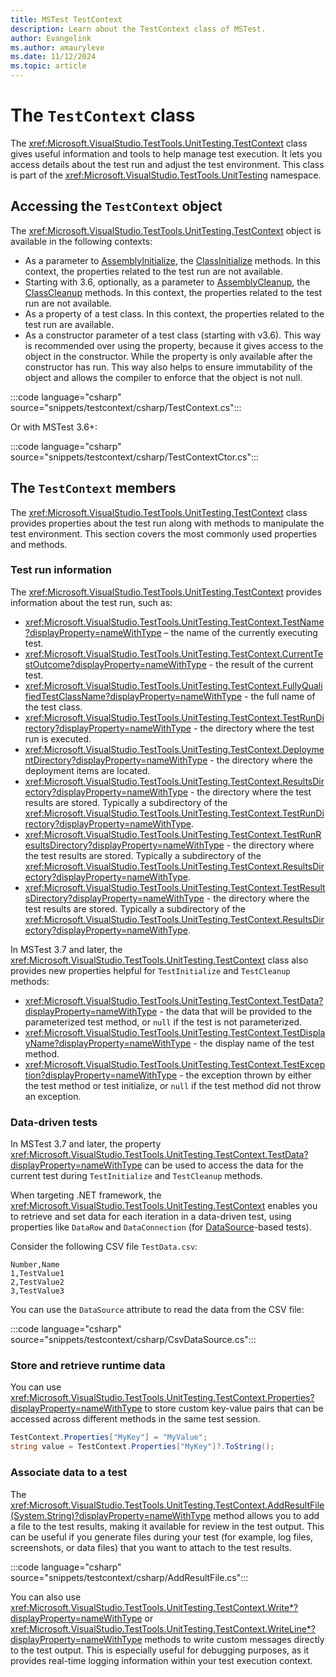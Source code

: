 ```yaml
---
title: MSTest TestContext
description: Learn about the TestContext class of MSTest.
author: Evangelink
ms.author: amauryleve
ms.date: 11/12/2024
ms.topic: article
---
```


# The `TestContext` class

The <xref:Microsoft.VisualStudio.TestTools.UnitTesting.TestContext> class gives useful information and tools to help manage test execution. It lets you access details about the test run and adjust the test environment. This class is part of the <xref:Microsoft.VisualStudio.TestTools.UnitTesting> namespace.

## Accessing the `TestContext` object

The <xref:Microsoft.VisualStudio.TestTools.UnitTesting.TestContext> object is available in the following contexts:

- As a parameter to [AssemblyInitialize](xref:Microsoft.VisualStudio.TestTools.UnitTesting.AssemblyInitializeAttribute), the [ClassInitialize](xref:Microsoft.VisualStudio.TestTools.UnitTesting.ClassInitializeAttribute) methods. In this context, the properties related to the test run are not available.
- Starting with 3.6, optionally, as a parameter to [AssemblyCleanup](xref:Microsoft.VisualStudio.TestTools.UnitTesting.AssemblyCleanupAttribute), the [ClassCleanup](xref:Microsoft.VisualStudio.TestTools.UnitTesting.ClassCleanupAttribute) methods. In this context, the properties related to the test run are not available.
- As a property of a test class. In this context, the properties related to the test run are available.
- As a constructor parameter of a test class (starting with v3.6). This way is recommended over using the property, because it gives access to the object in the constructor. While the property is only available after the constructor has run. This way also helps to ensure immutability of the object and allows the compiler to enforce that the object is not null.

:::code language="csharp" source="snippets/testcontext/csharp/TestContext.cs":::

Or with MSTest 3.6+:

:::code language="csharp" source="snippets/testcontext/csharp/TestContextCtor.cs":::

## The `TestContext` members

The <xref:Microsoft.VisualStudio.TestTools.UnitTesting.TestContext> class provides properties about the test run along with methods to manipulate the test environment. This section covers the most commonly used properties and methods.

### Test run information

The <xref:Microsoft.VisualStudio.TestTools.UnitTesting.TestContext> provides information about the test run, such as:

- <xref:Microsoft.VisualStudio.TestTools.UnitTesting.TestContext.TestName?displayProperty=nameWithType> – the name of the currently executing test.
- <xref:Microsoft.VisualStudio.TestTools.UnitTesting.TestContext.CurrentTestOutcome?displayProperty=nameWithType> - the result of the current test.
- <xref:Microsoft.VisualStudio.TestTools.UnitTesting.TestContext.FullyQualifiedTestClassName?displayProperty=nameWithType> - the full name of the test class.
- <xref:Microsoft.VisualStudio.TestTools.UnitTesting.TestContext.TestRunDirectory?displayProperty=nameWithType> - the directory where the test run is executed.
- <xref:Microsoft.VisualStudio.TestTools.UnitTesting.TestContext.DeploymentDirectory?displayProperty=nameWithType> - the directory where the deployment items are located.
- <xref:Microsoft.VisualStudio.TestTools.UnitTesting.TestContext.ResultsDirectory?displayProperty=nameWithType> - the directory where the test results are stored.  Typically a subdirectory of the <xref:Microsoft.VisualStudio.TestTools.UnitTesting.TestContext.TestRunDirectory?displayProperty=nameWithType>.
- <xref:Microsoft.VisualStudio.TestTools.UnitTesting.TestContext.TestRunResultsDirectory?displayProperty=nameWithType> - the directory where the test results are stored. Typically a subdirectory of the <xref:Microsoft.VisualStudio.TestTools.UnitTesting.TestContext.ResultsDirectory?displayProperty=nameWithType>.
- <xref:Microsoft.VisualStudio.TestTools.UnitTesting.TestContext.TestResultsDirectory?displayProperty=nameWithType> - the directory where the test results are stored. Typically a subdirectory of the <xref:Microsoft.VisualStudio.TestTools.UnitTesting.TestContext.ResultsDirectory?displayProperty=nameWithType>.

In MSTest 3.7 and later, the <xref:Microsoft.VisualStudio.TestTools.UnitTesting.TestContext> class also provides new properties helpful for `TestInitialize` and `TestCleanup` methods:

- <xref:Microsoft.VisualStudio.TestTools.UnitTesting.TestContext.TestData?displayProperty=nameWithType> - the data that will be provided to the parameterized test method, or `null` if the test is not parameterized.
- <xref:Microsoft.VisualStudio.TestTools.UnitTesting.TestContext.TestDisplayName?displayProperty=nameWithType> - the display name of the test method.
- <xref:Microsoft.VisualStudio.TestTools.UnitTesting.TestContext.TestException?displayProperty=nameWithType> - the exception thrown by either the test method or test initialize, or `null` if the test method did not throw an exception.

### Data-driven tests

In MSTest 3.7 and later, the property <xref:Microsoft.VisualStudio.TestTools.UnitTesting.TestContext.TestData?displayProperty=nameWithType> can be used to access the data for the current test during `TestInitialize` and `TestCleanup` methods.

When targeting .NET framework, the <xref:Microsoft.VisualStudio.TestTools.UnitTesting.TestContext> enables you to retrieve and set data for each iteration in a data-driven test, using properties like `DataRow` and `DataConnection` (for [DataSource](xref:Microsoft.VisualStudio.TestTools.UnitTesting.DataSourceAttribute)-based tests).

Consider the following CSV file `TestData.csv`:

```csv
Number,Name
1,TestValue1
2,TestValue2
3,TestValue3
```

You can use the `DataSource` attribute to read the data from the CSV file:

:::code language="csharp" source="snippets/testcontext/csharp/CsvDataSource.cs":::

### Store and retrieve runtime data

You can use <xref:Microsoft.VisualStudio.TestTools.UnitTesting.TestContext.Properties?displayProperty=nameWithType> to store custom key-value pairs that can be accessed across different methods in the same test session.

```csharp
TestContext.Properties["MyKey"] = "MyValue";
string value = TestContext.Properties["MyKey"]?.ToString();
```

### Associate data to a test

The <xref:Microsoft.VisualStudio.TestTools.UnitTesting.TestContext.AddResultFile(System.String)?displayProperty=nameWithType> method allows you to add a file to the test results, making it available for review in the test output. This can be useful if you generate files during your test (for example, log files, screenshots, or data files) that you want to attach to the test results.

:::code language="csharp" source="snippets/testcontext/csharp/AddResultFile.cs":::

You can also use <xref:Microsoft.VisualStudio.TestTools.UnitTesting.TestContext.Write*?displayProperty=nameWithType> or <xref:Microsoft.VisualStudio.TestTools.UnitTesting.TestContext.WriteLine*?displayProperty=nameWithType> methods to write custom messages directly to the test output. This is especially useful for debugging purposes, as it provides real-time logging information within your test execution context.
